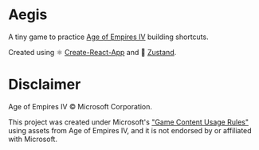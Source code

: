 # Aegis

A tiny game to practice [Age of Empires IV](https://www.ageofempires.com/games/age-of-empires-iv/) building shortcuts.

Created using ⚛️ [Create-React-App](https://reactjs.org/docs/create-a-new-react-app.html) and 🐻 [Zustand](https://github.com/pmndrs/zustand).

# Disclaimer

Age of Empires IV © Microsoft Corporation.

This project was created under Microsoft's ["Game Content Usage Rules"](https://www.xbox.com/en-US/developers/rules) using assets from Age of Empires IV, and it is not endorsed by or affiliated with Microsoft.
